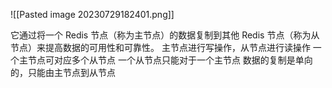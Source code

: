 ![[Pasted image 20230729182401.png]]

它通过将一个 Redis 节点（称为主节点）的数据复制到其他 Redis 节点（称为从节点）来提高数据的可用性和可靠性。
主节点进行写操作，从节点进行读操作
一个主节点可对应多个从节点
一个从节点只能对于一个主节点
数据的复制是单向的，只能由主节点到从节点



